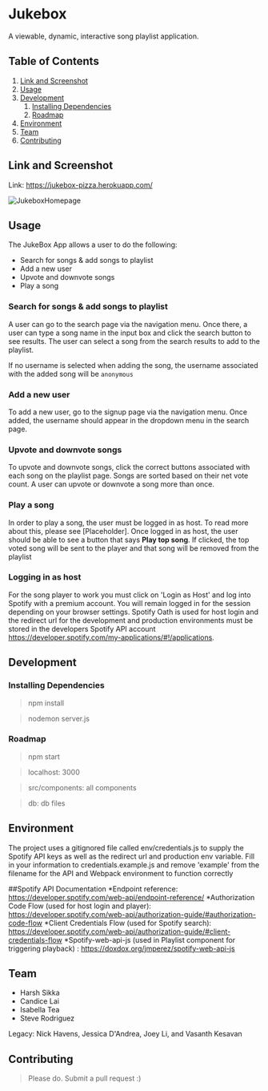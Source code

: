 # Jukebox

A viewable, dynamic, interactive song playlist application.

## Table of Contents

1. [Link and Screenshot](#link-and-screenshot)
1. [Usage](#usage)
1. [Development](#development)
    1. [Installing Dependencies](#installing-dependencies)
    1. [Roadmap](#roadmap)
1. [Environment](#environment)
1. [Team](#team)
1. [Contributing](#contributing)

## Link and Screenshot
Link: https://jukebox-pizza.herokuapp.com/

![JukeboxHomepage](http://i65.tinypic.com/2u4oite.png)

## Usage

The JukeBox App allows a user to do the following:
- Search for songs & add songs to playlist
- Add a new user
- Upvote and downvote songs
- Play a song

### Search for songs & add songs to playlist
A user can go to the search page via the navigation menu. Once there, a user can type a song name in the input box and click the search button to see results. The user can select a song from the search results to add to the playlist.

If no username is selected when adding the song, the username associated with the added song will be `anonymous`

### Add a new user

To add a new user, go to the signup page via the navigation menu. Once added, the username should appear in the dropdown menu in the search page.

### Upvote and downvote songs
To upvote and downvote songs, click the correct buttons associated with each song on the playlist page. Songs are sorted based on their net vote count. A user can upvote or downvote a song more than once.

### Play a song
In order to play a song, the user must be logged in as host. To read more about this, please see [Placeholder]. Once logged in as host, the user should be able to see a button that says __Play top song__. If clicked, the top voted song will be sent to the player and that song will be removed from the playlist

### Logging in as host
For the song player to work you must click on 'Login as Host' and log into Spotify with a premium account. You will remain logged in for the session depending on your browser settings. Spotify Oath is used for host login and the redirect url for the development and production environments must be stored in the developers Spotify API account https://developer.spotify.com/my-applications/#!/applications.


## Development


### Installing Dependencies

> npm install

> nodemon server.js

### Roadmap


> npm start 

> localhost: 3000

> src/components: all components

> db: db files



## Environment
The project uses a gitignored file called env/credentials.js to supply the Spotify API keys as well as the redirect url and production env variable. Fill in your information to credentials.example.js and remove 'example' from the filename for the API and Webpack
environment to function correctly

##Spotify API Documentation
*Endpoint reference: https://developer.spotify.com/web-api/endpoint-reference/
*Authorization Code Flow (used for host login and player): https://developer.spotify.com/web-api/authorization-guide/#authorization-code-flow
*Client Credentials Flow (used for Spotify search): https://developer.spotify.com/web-api/authorization-guide/#client-credentials-flow
*Spotify-web-api-js (used in Playlist component for triggering playback) : https://doxdox.org/jmperez/spotify-web-api-js



## Team

  - Harsh Sikka
  - Candice Lai
  - Isabella Tea
  - Steve Rodriguez

  Legacy: Nick Havens, Jessica D'Andrea, Joey Li, and Vasanth Kesavan

  
## Contributing

> Please do. Submit a pull request :)
